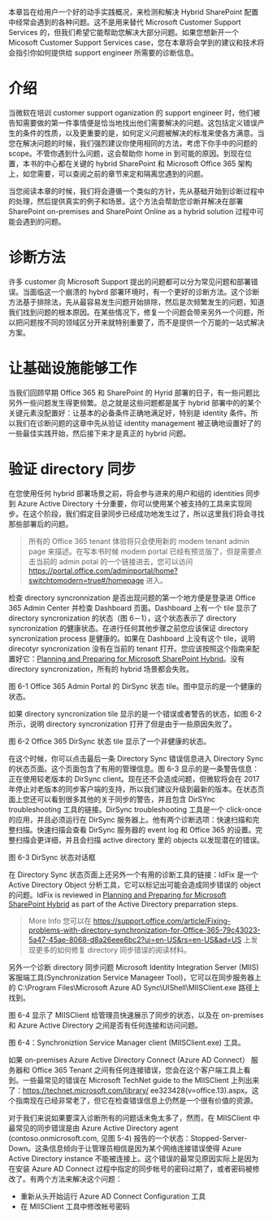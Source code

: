 本章旨在给用户一个好的动手实践概况，来检测和解决 Hybrid SharePoint 配置中经常会遇到的各种问题。这不是用来替代 Microsoft Customer Support Services 的，但我们希望它能帮助您解决大部分问题。如果您想新开一个 Micosoft Customer Support Services case，您在本章将会学到的建议和技术将会指引你如何提供给 support engineer 所需要的诊断信息。

介绍
====
当微软在培训 customer support oganization 的 support engineer 时，他们被告知需要做的第一件事情便是恰当地找出他们需要解决的问题。这包括定义错误产生的条件的性质，以及更重要的是，如何定义问题被解决的标准来使各方满意。当您在解决问题的时候，我们强烈建议你使用相同的方法，考虑下你手中的问题的 scope。不管你遇到什么问题，这会帮助你 home in 到可能的原因。到现在位置，本书的中心都在关键的 hybrid SharePoint 和 Microsoft Office 365 架构上，如您需要，可以查阅之前的章节来定和隔离您遇到的问题。

当您阅读本章的时候，我们将会遵循一个类似的方针，先从基础开始到诊断过程中的处理，然后提供真实的例子和场景。这个方法会帮助您诊断并解决在部署SharePoint on-premises and SharePoint Online as a hybrid solution 过程中可能会遇到的问题。

诊断方法
========
许多 customer 向 Microsoft Support 提出的问题都可以分为常见问题和部署错误。当面临这一个崩溃的 hybrd 部署环境时，有一个更好的诊断方法。这个诊断方法基于排除法，先从最容易发生问题开始排除，然后是次频繁发生的问题，知道我们找到问题的根本原因。在某些情况下，修复一个问题会带来另外一个问题，所以把问题按不同的领域区分开来就特别重要了，而不是提供一个万能的一站式解决方案。

让基础设施能够工作
=================
当我们回顾早期 Office 365 和 SharePoint 的 Hyrid 部署的日子，有一些问题比另外一些问题发生得更频繁。总之就是这些问题都是属于 hybrid 部署中的的某个关键元素没配置好：让基本的必备条件正确地满足好，特别是 identity 条件。所以我们在诊断问题的这章中先从验证 identity management 被正确地设置好了的一些最佳实践开始，然后接下来才是真正的 hybrid 问题。

验证 directory 同步
===================
在您使用任何 hybrid 部署场景之前，将会参与进来的用户和组的 identities 同步到 Azure Active Directory 十分重要，你可以使用某个被支持的工具来实现同步。在这个阶段，我们假定目录同步已经成功地发生过了，所以这里我们将会寻找那些部署后的问题。

> 所有的 Office 365 tenant 体验将只会使用新的 modem tenant admin page 来描述。在写本书时候 modem portal 已经有预览版了，但是需要点击当前的 admin potal 的一个链接进去，您可以访问  https://portal.office.com/adminportal/home?switchtomodern=true#/homepage 进入。

检查 directory syncronnization 是否出现问题的第一个地方便是登录进 Office 365 Admin Center 并检查 Dashboard 页面。Dashboard 上有一个 tile 显示了 directory syncronization 的状态（图 6－1），这个状态表示了 directory syncronization 的健康状态。在进行任何其他步骤之前您应该保证 directory syncronization process 是健康的。如果在 Dashboard 上没有这个 tile，说明 direcotyr syncronization 没有在当前的 tenant 打开。您应该按照这个指南来配置好它：[Planning and Preparing for Microsoft SharePoint Hybrid](https://blogs.msdn.microsoft.com/microsoft_press/2016/04/26/free-ebook-planning-and-preparing-for-microsoft-sharepoint-hybrid/)。没有 directory syncronization，所有的 hybrid 场景都会失败。

图 6-1 Office 365 Admin Portal 的 DirSync 状态 tile。图中显示的是一个健康的状态。

如果 directory syncronization tile 显示的是一个错误或者警告的状态，如图 6-2 所示，说明 directory syncronization 打开了但是由于一些原因失败了。

图 6-2 Office 365 DirSync 状态 tile 显示了一个非健康的状态。

在这个时候，你可以点击最后一条 Directory Sync 错误信息进入 Directory Sync 的状态页面。这个页面包含了有用的管理信息。图 6-3 显示的是一条警告信息：正在使用较老版本的 DirSync client。现在还不会造成问题，但微软将会在 2017 年停止对老版本的同步客户端的支持，所以我们建议升级到最新的版本。在状态页面上您还可以看到很多其他的关于同步的警告，并且包含 DirSYnc troubleshooting 工具的链接。DirSync troubleshooting 工具是一个 click-once 的应用，并且必须运行在 DirSync 服务器上。他有两个诊断选项：快速扫描和完整扫描。快速扫描会查看 DirSync 服务器的 event log 和 Office 365 的设置。完整扫描会更详细，并且会扫描 active directory 里的 objects 以发现潜在的错误。

图 6-3 DirSync 状态对话框

在 Directory Sync 状态页面上还另外一个有用的诊断工具的链接：IdFix 是一个 Active Directory Object 分析工具，它可以标记出可能会造成同步错误的 object 的问题。IdFix is reviewed in [Planning and Preparing for Microsoft SharePoint Hybrid](https://blogs.msdn.microsoft.com/microsoft_press/2016/04/26/free-ebook-planning-and-preparing-for-microsoft-sharepoint-hybrid/) as part of the Active Directory preparration steps.

> More Info 您可以在 https://support.office.com/article/Fixing-problems-with-directory-synchronization-for-Office-365-79c43023-5a47-45ae-8068-d8a26eee6bc2?ui=en-US&rs=en-US&ad=US 上发现更多的如何修复 directory 同步错误的阅读材料。

另外一个诊断 directory 同步问题 Microsoft Identity Integration Server (MIIS) 客服端工具(Synchronization Service Manageer Tool)，它可以在同步服务器上的 C:\Program Files\Microsoft Azure AD Sync\UIShell\MIISClient.exe 路径上找到。

图 6-4 显示了 MIISClient 给管理员快速展示了同步的状态，以及在 on-premises 和 Azure Active Directory 之间是否有任何连接和访问问题。

图 6-4：Synchroniztion Service Manager client (MIISClient.exe) 工具。

如果 on-premises Azure Active Directory Connect (Azure AD Connect） 服务器和 Office 365 Tenant 之间有任何连接错误，您会在这个客户端工具上看到。一些最常见的错误在 Microsoft TechNet guide to the MIISClient 上列出来了：https://technet.microsoft.com/library/
ee323428(v=office.13).aspx。这个指南现在已经非常老了，但它在检查错误信息上仍然是一个很有价值的资源。

对于我们来说如果要深入诊断所有的问题话未免太多了，然而，在 MIISClient 中最常见的同步错误是由 Azure Active Directory agent (contoso.onmicrosoft.com, 见图 5-4) 报告的一个状态：Stopped-Server-Down。这条信息倾向于让管理员相信是因为某个网络连接错误使得 Azure Active Directory instance 不能被连接上。这个错误的最常见原因实际上是因为在安装 Azure AD Connect 过程中指定的同步帐号的密码过期了，或者密码被修改了。有两个方法来解决这个问题：
- 重新从头开始运行 Azure AD Connect Configuration 工具
- 在 MIISClient 工具中修改帐号密码

